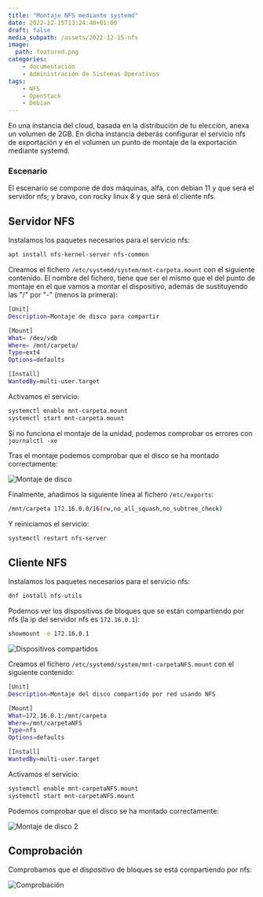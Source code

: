 ```yaml
---
title: "Montaje NFS mediante systemd"
date: 2022-12-15T13:24:40+01:00
draft: false
media_subpath: /assets/2022-12-15-nfs
image:
  path: featured.png
categories:
    - documentación
    - Administración de Sistemas Operativos
tags:
    - NFS
    - OpenStack
    - Debian
---
```


En una instancia del cloud, basada en la distribución de tu elección, anexa un volumen de 2GB. En dicha instancia deberás configurar el servicio nfs de exportación y en el volumen un punto de montaje de la exportación mediante systemd.



### Escenario

El escenario se compone de dos máquinas, alfa, con debian 11 y que será el servidor nfs; y bravo, con rocky linux 8 y que será el cliente nfs. 

## Servidor NFS

Instalamos los paquetes necesarios para el servicio nfs:

```bash
apt install nfs-kernel-server nfs-common
```

Creamos el fichero  `/etc/systemd/system/mnt-carpeta.mount` con el siguiente contenido. El nombre del fichero, tiene que ser el mismo que el del punto de montaje en el que vamos a montar el dispositivo, además de sustituyendo las "/" por "-" (menos la primera):

```bash
[Unit]
Description=Montaje de disco para compartir

[Mount]
What= /dev/vdb
Where= /mnt/carpeta/
Type=ext4
Options=defaults

[Install]
WantedBy=multi-user.target
```

Activamos el servicio:

```bash
systemctl enable mnt-carpeta.mount
systemctl start mnt-carpeta.mount
```


Si no funciona el montaje de la unidad, podemos comprobar os errores con `journalctl -xe`

Tras el montaje podemos comprobar que el disco se ha montado correctamente:

![Montaje de disco](https://i.imgur.com/8cUkODO.png)

Finalmente, añadimos la siguiente línea al fichero `/etc/exports`:

```bash
/mnt/carpeta 172.16.0.0/16(rw,no_all_squash,no_subtree_check)
```

Y reiniciamos el servicio:

```bash
systemctl restart nfs-server
```


## Cliente NFS

Instalamos los paquetes necesarios para el servicio nfs:

```bash
dnf install nfs-utils
```

Podemos ver los dispositivos de bloques que se están compartiendo por nfs (la ip del servidor nfs es `172.16.0.1`):

```bash
showmount -e 172.16.0.1
```

![Dispositivos compartidos](https://i.imgur.com/oaYEhYA.png)

Creamos el fichero  `/etc/systemd/system/mnt-carpetaNFS.mount` con el siguiente contenido:

```bash
[Unit]
Description=Montaje del disco compartido por red usando NFS

[Mount]
What=172.16.0.1:/mnt/carpeta
Where=/mnt/carpetaNFS
Type=nfs
Options=defaults

[Install]
WantedBy=multi-user.target
```

Activamos el servicio:

```bash
systemctl enable mnt-carpetaNFS.mount
systemctl start mnt-carpetaNFS.mount
```

Podemos comprobar que el disco se ha montado correctamente:

![Montaje de disco 2](https://i.imgur.com/l4fEpSh.png)

## Comprobación

Comprobamos que el dispositivo de bloques se está compartiendo por nfs:

![Comprobación](https://i.imgur.com/16NCruU.png)

